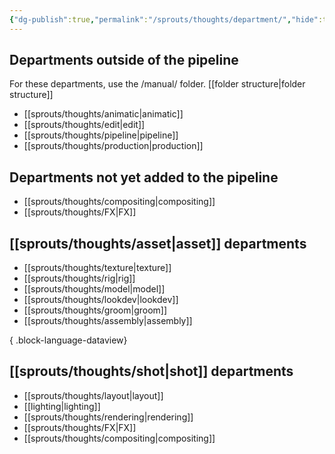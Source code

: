 ```yaml
---
{"dg-publish":true,"permalink":"/sprouts/thoughts/department/","hide":true}
---
```


## Departments outside of the pipeline
For these departments, use the /manual/ folder. [[folder structure\|folder structure]]
- [[sprouts/thoughts/animatic\|animatic]]
- [[sprouts/thoughts/edit\|edit]]
- [[sprouts/thoughts/pipeline\|pipeline]]
- [[sprouts/thoughts/production\|production]]

## Departments not yet added to the pipeline
- [[sprouts/thoughts/compositing\|compositing]]
- [[sprouts/thoughts/FX\|FX]]
## [[sprouts/thoughts/asset\|asset]] departments
- [[sprouts/thoughts/texture\|texture]]
- [[sprouts/thoughts/rig\|rig]]
- [[sprouts/thoughts/model\|model]]
- [[sprouts/thoughts/lookdev\|lookdev]]
- [[sprouts/thoughts/groom\|groom]]
- [[sprouts/thoughts/assembly\|assembly]]

{ .block-language-dataview}
## [[sprouts/thoughts/shot\|shot]] departments
- [[sprouts/thoughts/layout\|layout]]
- [[lighting\|lighting]]
- [[sprouts/thoughts/rendering\|rendering]]
- [[sprouts/thoughts/FX\|FX]]
- [[sprouts/thoughts/compositing\|compositing]]
